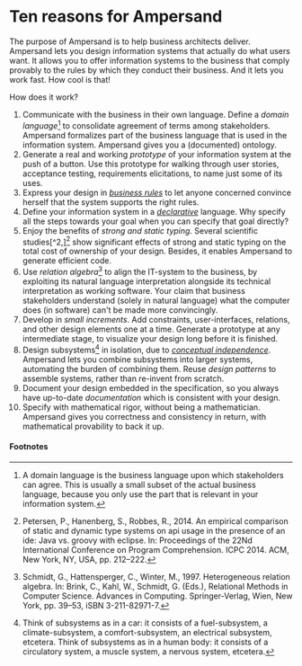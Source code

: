 # Ten reasons for Ampersand

The purpose of Ampersand is to help business architects deliver. Ampersand lets you design information systems that actually do what users want. It allows you to offer information systems to the business that comply provably to the rules by which they conduct their business. And it lets you work fast. How cool is that!

How does it work?

1. Communicate with the business in their own language. Define a _domain language_[^1] to consolidate agreement of terms among stakeholders. Ampersand formalizes part of the business language  that is used in the information system. Ampersand gives you a \(documented\) ontology.  
2. Generate a real and working _prototype_ of your information system at the push of a button. Use this prototype for walking through user stories, acceptance testing, requirements elicitations, to name just some of its uses.
3. Express your design in [_business rules_](http://www.businessrulesgroup.org/brmanifesto/BRManifesto.pdf) to let anyone concerned convince herself that the system supports the right rules.
4. Define your information system in a [_declarative_](/why-declarative.md "Why Declarative?") language. Why specify all the steps towards your goal when you can specify that goal directly?
5. Enjoy the benefits of _strong and static typing_. Several scientific studies[^2,][^3] show significant effects of strong and static typing on the total cost of ownership of your design. Besides, it enables Ampersand to generate efficient code.  
6. Use _relation algebra_[^4] to align the IT-system to the business, by exploiting its natural language interpretation alongside its technical interpretation as working software. Your claim that business stakeholders understand \(solely in natural language\) what the computer does \(in software\) can't be made more convincingly.
7. Develop in _small increments_. Add constraints, user-interfaces, relations, and other design elements one at a time. Generate a prototype at any intermediate stage, to visualize your design long before it is finished.  
8. Design subsystems[^5] in isolation, due to [_conceptual independence_](http://dl.acm.org/citation.cfm?id=2946158.2946405). Ampersand lets you combine subsystems into larger systems, automating the burden of combining them.  Reuse _design patterns_ to assemble systems, rather than re-invent from scratch. 
9. Document your design embedded in the specification, so you always have up-to-date _documentation_ which is consistent with your design.
10. Specify with mathematical rigor, without being a mathematician. Ampersand gives you correctness and consistency in return, with mathematical provability to back it up.

#### Footnotes

[^1]: A domain language is the business language upon which stakeholders can agree. This is usually a small subset of the actual business language, because you only use the part that is relevant in your information system.

[^2]: Hanenberg, S., Kleinschmager, S., Robbes, R., Tanter, E., Stefik, A., 2014. An empirical study on the impact of static typing on software maintainability. Empirical Software Engineering 19 \(5\), 1335–1382.

[^3]: Petersen, P., Hanenberg, S., Robbes, R., 2014. An empirical comparison of static and dynamic type systems on api usage in the presence of an ide: Java vs. groovy with eclipse. In: Proceedings of the 22Nd International Conference on Program Comprehension. ICPC 2014. ACM, New York, NY, USA, pp. 212–222.

[^4]: Schmidt, G., Hattensperger, C., Winter, M., 1997. Heterogeneous relation algebra. In: Brink, C., Kahl, W., Schmidt, G. \(Eds.\), Relational Methods in Computer Science. Advances in Computing. Springer-Verlag, Wien, New York, pp. 39–53, iSBN 3-211-82971-7.

[^5]: Think of subsystems as in a car: it consists of a fuel-subsystem, a climate-subsystem, a comfort-subsystem, an electrical subsystem, etcetera. Think of subsystems as in a human body: it consists of a circulatory system, a muscle system, a nervous system, etcetera.

